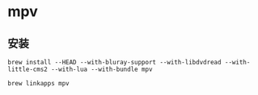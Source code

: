 
# mpv

## 安装

```brew install --HEAD --with-bluray-support --with-libdvdread --with-little-cms2 --with-lua --with-bundle mpv```

```brew linkapps mpv```


